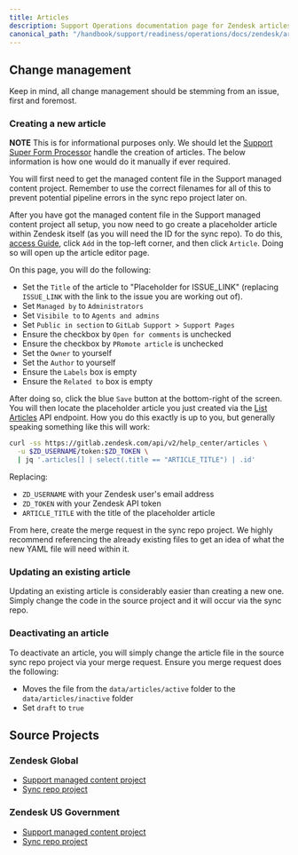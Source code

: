 ```yaml
---
title: Articles
description: Support Operations documentation page for Zendesk articles
canonical_path: "/handbook/support/readiness/operations/docs/zendesk/articles"
---
```


## Change management

Keep in mind, all change management should be stemming from an issue, first and
foremost.

### Creating a new article

**NOTE** This is for informational purposes only. We should let the
[Support Super Form Processor](https://gitlab.com/gitlab-support-readiness/processors/support-super-form-processor)
handle the creation of articles. The below information is how one would do it
manually if ever required.

You will first need to get the managed content file in the Support managed
content project. Remember to use the correct filenames for all of this to
prevent potential pipeline errors in the sync repo project later on.

After you have got the managed content file in the Support managed content
project all setup, you now need to go create a placeholder article within
Zendesk itself (as you will need the ID for the sync repo). To do this,
[access Guide](../guide#accessing-zendesk-guide), click `Add` in the top-left
corner, and then click `Article`. Doing so will open up the article editor page.

On this page, you will do the following:

- Set the `Title` of the article to "Placeholder for ISSUE_LINK" (replacing
  `ISSUE_LINK` with the link to the issue you are working out of).
- Set `Managed by` to `Administrators`
- Set `Visibile to` to `Agents and admins`
- Set `Public in section` to `GitLab Support > Support Pages`
- Ensure the checkbox by `Open for comments` is unchecked
- Ensure the checkbox by `PRomote article` is unchecked
- Set the `Owner` to yourself
- Set the `Author` to yourself
- Ensure the `Labels` box is empty
- Ensure the `Related to` box is empty

After doing so, click the blue `Save` button at the bottom-right of the screen.
You will then locate the placeholder article you just created via the
[List Articles](https://developer.zendesk.com/api-reference/help_center/help-center-api/articles/#list-articles)
API endpoint. How you do this exactly is up to you, but generally speaking
something like this will work:

```bash
curl -ss https://gitlab.zendesk.com/api/v2/help_center/articles \
  -u $ZD_USERNAME/token:$ZD_TOKEN \
  | jq '.articles[] | select(.title == "ARTICLE_TITLE") | .id'
```

Replacing:

- `ZD_USERNAME` with your Zendesk user's email address
- `ZD_TOKEN` with your Zendesk API token
- `ARTICLE_TITLE` with the title of the placeholder article

From here, create the merge request in the sync repo project. We highly
recommend referencing the already existing files to get an idea of what the new
YAML file will need within it.

### Updating an existing article

Updating an existing article is considerably easier than creating a new one.
Simply change the code in the source project and it will occur via the
sync repo.

### Deactivating an article

To deactivate an article, you will simply change the article file in the source
sync repo project via your merge request. Ensure you merge request does the
following:

- Moves the file from the `data/articles/active` folder to the
  `data/articles/inactive` folder
- Set `draft` to `true`

## Source Projects

### Zendesk Global

- [Support managed content project](https://gitlab.com/gitlab-com/support/support-pages)
- [Sync repo project](https://gitlab.com/gitlab-support-readiness/zendesk-global/articles)

### Zendesk US Government

- [Support managed content project](https://gitlab.com/gitlab-com/support/support-pages)
- [Sync repo project](https://gitlab.com/gitlab-support-readiness/zendesk-us-government/articles)
